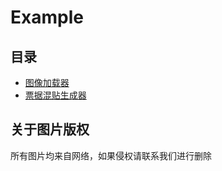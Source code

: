 # Example

## 目录
- [图像加载器](howto_load_image.py)
- [票据混贴生成器](howto_image_mixing_and_pasting_generator.py)

## 关于图片版权
所有图片均来自网络，如果侵权请联系我们进行删除 
